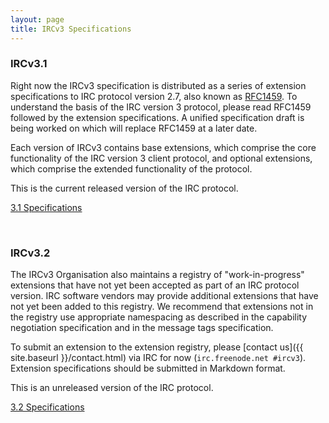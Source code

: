 ```yaml
---
layout: page
title: IRCv3 Specifications
---
```


### IRCv3.1
Right now the IRCv3 specification is distributed as a series of extension specifications to IRC protocol version 2.7, also known as [RFC1459](http://tools.ietf.org/html/rfc1459). To understand the basis of the IRC version 3 protocol, please read RFC1459 followed by the extension specifications. A unified specification draft is being worked on which will replace RFC1459 at a later date.

Each version of IRCv3 contains base extensions, which comprise the core functionality of the IRC version 3 client protocol, and optional extensions, which comprise the extended functionality of the protocol.

This is the current released version of the IRC protocol.

<a class="spec-link" href="{{ site.baseurl }}/irc/3.1.html"><span class="fa fa-fw fa-check-circle spec-go"></span> 3.1 Specifications</a>

<br/>

### IRCv3.2
The IRCv3 Organisation also maintains a registry of "work-in-progress" extensions that have not yet been accepted as part of an IRC protocol version. IRC software vendors may provide additional extensions that have not yet been added to this registry. We recommend that extensions not in the registry use appropriate namespacing as described in the capability negotiation specification and in the message tags specification.

To submit an extension to the extension registry, please [contact us]({{ site.baseurl }}/contact.html) via IRC for now (`irc.freenode.net #ircv3`). Extension specifications should be submitted in Markdown format.

This is an unreleased version of the IRC protocol.

<a class="spec-link" href="{{ site.baseurl }}/irc/3.2.html"><span class="fa fa-fw fa-minus-circle spec-holdup"></span> 3.2 Specifications</a>

<br/>